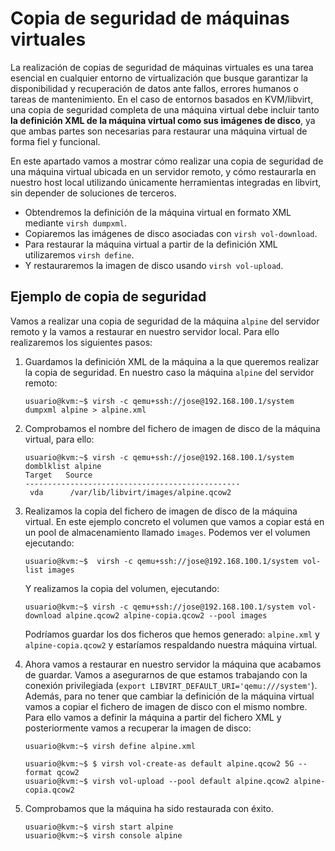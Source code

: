 # Copia de seguridad de máquinas virtuales

La realización de copias de seguridad de máquinas virtuales es una tarea esencial en cualquier entorno de virtualización que busque garantizar la disponibilidad y recuperación de datos ante fallos, errores humanos o tareas de mantenimiento. En el caso de entornos basados en KVM/libvirt, una copia de seguridad completa de una máquina virtual debe incluir tanto **la definición XML de la máquina virtual como sus imágenes de disco**, ya que ambas partes son necesarias para restaurar una máquina virtual de forma fiel y funcional.

En este apartado vamos a mostrar cómo realizar una copia de seguridad de una máquina virtual ubicada en un servidor remoto, y cómo restaurarla en nuestro host local utilizando únicamente herramientas integradas en libvirt, sin depender de soluciones de terceros.

* Obtendremos la definición de la máquina virtual en formato XML mediante `virsh dumpxml`.
* Copiaremos las imágenes de disco asociadas con `virsh vol-download`. 
* Para restaurar la máquina virtual a partir de la definición XML utilizaremos `virsh define`.
* Y restauraremos la imagen de disco usando `virsh vol-upload`.

## Ejemplo de copia de seguridad

Vamos a realizar una copia de seguridad de la máquina `alpine` del servidor remoto y la vamos a restaurar en nuestro servidor local. Para ello realizaremos los siguientes pasos:

1. Guardamos la definición XML de la máquina a la que queremos realizar la copia de seguridad. En nuestro caso la máquina `alpine` del servidor remoto:

    ```
    usuario@kvm:~$ virsh -c qemu+ssh://jose@192.168.100.1/system dumpxml alpine > alpine.xml
    ```

2. Comprobamos el nombre del fichero de imagen de disco de la máquina virtual, para ello:

    ```
    usuario@kvm:~$ virsh -c qemu+ssh://jose@192.168.100.1/system domblklist alpine
    Target   Source
    ------------------------------------------------
     vda      /var/lib/libvirt/images/alpine.qcow2
    ```

3. Realizamos la copia del fichero de imagen de disco de la máquina virtual. En este ejemplo concreto el volumen que vamos a copiar está en un pool de almacenamiento llamado `images`. Podemos ver el volumen ejecutando:

    ```
    usuario@kvm:~$  virsh -c qemu+ssh://jose@192.168.100.1/system vol-list images
    ```
    Y realizamos la copia del volumen, ejecutando:

    ```
    usuario@kvm:~$ virsh -c qemu+ssh://jose@192.168.100.1/system vol-download alpine.qcow2 alpine-copia.qcow2 --pool images
    ```
    
    Podríamos guardar los dos ficheros que hemos generado: `alpine.xml` y `alpine-copia.qcow2` y estaríamos respaldando nuestra máquina virtual.

4. Ahora vamos a restaurar en nuestro servidor la máquina que acabamos de guardar. Vamos a asegurarnos de que estamos trabajando con la conexión privilegiada (`export LIBVIRT_DEFAULT_URI='qemu:///system'`). Además, para no tener que cambiar la definición de la máquina virtual vamos a copiar el fichero de imagen de disco con el mismo nombre. Para ello vamos a definir la máquina a partir del fichero XML y posteriormente vamos a recuperar la imagen de disco:

    ```
    usuario@kvm:~$ virsh define alpine.xml

    usuario@kvm:~$ $ virsh vol-create-as default alpine.qcow2 5G --format qcow2
    usuario@kvm:~$ virsh vol-upload --pool default alpine.qcow2 alpine-copia.qcow2
    ```

5. Comprobamos que la máquina ha sido restaurada con éxito.

    ```
    usuario@kvm:~$ virsh start alpine 
    usuario@kvm:~$ virsh console alpine 
    ```

    





